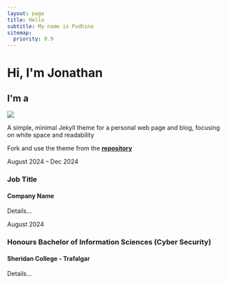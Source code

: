 ```yaml
---
layout: page
title: Hello
subtitle: My name is Pudhina
sitemap:
  priority: 0.9
---
```


<div class="intro">
  <h1>Hi, I'm Jonathan</h1>
  <h2>I'm a <span id="typed"></span></h2>
</div>

<img src="{{ '/assets/img/pudhina.jpg' | prepend: site.baseurl }}" id="about-img">

<div id="describe-text">
	<p>A simple, minimal Jekyll theme for a personal web page and blog, focusing on white space and readability</p>
	<p>Fork and use the theme from the <strong> <a href="https://github.com/knhash/Pudhina"> repository</a> </strong></p>
</div>

<div class="main-timeline">
  <div class="timeline-block">
  <span class="timeline-date">August 2024 – Dec 2024</span>
  <div class="timeline-marker experience"></div>
  <div class="timeline-content">
    <h3>Job Title</h3>
    <h4>Company Name</h4>
    <p>Details...</p>
  </div>
  
  <div class="timeline-block">
  <span class="timeline-date">August 2024</span>
  <div class="timeline-marker education"></div>
  <div class="timeline-content">
    <h3>Honours Bachelor of Information Sciences (Cyber Security)</h3>
    <h4>Sheridan College - Trafalgar</h4>
    <p>Details...</p>
  </div>
</div>
